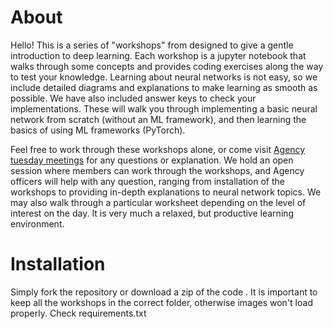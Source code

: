 # About

Hello! This is a series of "workshops" from designed to give a gentle introduction to deep learning. Each workshop is a jupyter notebook that walks through some 
concepts and provides coding exercises along the way to test your knowledge. Learning about neural networks is not easy, so we include detailed diagrams and explanations
to make learning as smooth as possible. We have also included answer keys to check your implementations. These will walk you through implementing a basic
neural network from scratch (without an ML framework), and then learning the basics of using ML frameworks (PyTorch).

Feel free to work through these workshops alone, or come visit [Agency tuesday meetings](https://gtagency.github.io/) for any questions or explanation. We hold an open session where members can
work through the workshops, and Agency officers will help with any question, ranging from installation of the workshops to providing in-depth explanations to neural
network topics. We may also walk through a particular worksheet depending on the level of interest on the day. It is very much a relaxed, but productive learning
environment.

# Installation

Simply fork the repository or download a zip of the code . It is important to keep all the workshops in the correct folder, otherwise images won't load properly.
Check requirements.txt



